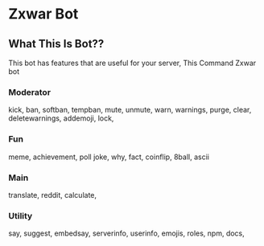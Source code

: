<style>
  
  
Zxwar Bot
  
  
</style>

# Zxwar Bot
## What This Is Bot??
This bot has features that are useful for your server, 
This Command Zxwar bot

### Moderator
kick, ban, softban, tempban, mute, unmute, warn, warnings, purge, clear, deletewarnings, addemoji, lock,

### Fun
meme, achievement, poll joke, why, fact, coinflip, 8ball, ascii

### Main
translate, reddit, calculate,

### Utility
say, suggest, embedsay, serverinfo, userinfo, emojis, roles, npm, docs,
